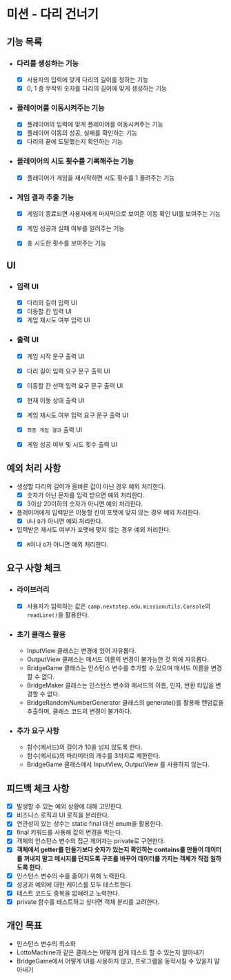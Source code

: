 # 미션 - 다리 건너기

## 기능 목록

- ### 다리를 생성하는 기능
    - [x] 사용자의 입력에 맞게 다리의 길이를 정하는 기능
    - [x] 0, 1 중 무작위 숫자를 다리의 길이에 맞게 생성하는 기능

- ### 플레이어를 이동시켜주는 기능
    - [x] 플레이어의 입력에 맞게 플레이어를 이동시켜주는 기능
    - [x] 플레이어 이동의 성공, 실패를 확인하는 기능
    - [x] 다리의 끝에 도달했는지 확인하는 기능

- ### 플레이어의 시도 횟수를 기록해주는 기능
    - [x] 플레이어가 게임을 재시작하면 시도 횟수를 1 올려주는 기능

- ### 게임 결과 추출 기능
    - [x] 게임이 종료되면 사용자에게 마지막으로 보여준 이동 확인 UI를 보여주는 기능
    - [x] 게임 성공과 실패 여부를 알려주는 기능
    - [x] 총 시도한 횟수를 보여주는 기능


## UI

- ### 입력 UI
    - [x] 다리의 길이 입력 UI
    - [x] 이동할 칸 입력 UI
    - [x] 게임 재시도 여부 입력 UI

- ### 출력 UI
    - [x] 게임 시작 문구 출력 UI
    - [x] 다리 길이 입력 요구 문구 출력 UI
    - [x] 이동할 칸 선택 입력 요구 문구 출력 UI
    - [x] 현재 이동 상태 출력 UI
    - [x] 게임 재시도 여부 입력 요구 문구 출력 UI
    - [x] `최종 게임 결과` 출력 UI
    - [x] 게임 성공 여부 및 시도 횟수 출력 UI


## 예외 처리 사항

- 생성할 다리의 길이가 올바른 값이 아닌 경우 예외 처리한다.
    - [x] 숫자가 아닌 문자를 입력 받으면 예외 처리한다.
    - [x] 3이상 20이하의 숫자가 아니면 예외 처리한다.

- 플레이어에게 입력받은 이동할 칸이 포맷에 맞지 않는 경우 예외 처리한다.
    - [x] `U`나 `D`가 아니면 예외 처리한다.

- 입력받은 재시도 여부가 포맷에 맞지 않는 경우 예외 처리한다.
    - [x] `R`이나 `Q`가 아니면 예외 처리한다.


## 요구 사항 체크

- ### 라이브러리
    - [x] 사용자가 입력하는 값은 `camp.nextstep.edu.missionutils.Console`의 `readLine()`을 활용한다.

- ### 초기 클래스 활용
    - InputView 클래스는 변경에 있어 자유롭다.
    - OutputView 클래스는 매서드 이름의 변경이 불가능한 것 외에 자유롭다.
    - BridgeGame 클래스는 인스턴스 변수를 추가할 수 있으며 매서드 이름을 변경할 수 없다.
    - BridgeMaker 클래스는 인스턴스 변수와 매서드의 이름, 인자, 반환 타입을 변경할 수 없다.
    - BridgeRandomNumberGenerator 클래스의 generate()를 활용해 랜덤값을 추출하며, 클래스 코드의 변경이 불가하다.

- ### 추가 요구 사항
    - 함수(메서드)의 길이가 10을 넘지 않도록 한다.
    - 함수(메서드)의 파라미터의 개수를 3까지로 제한한다.
    - BridgeGame 클래스에서 InputView, OutputView 를 사용하지 않는다.


## 피드백 체크 사항
- [x] 발생할 수 있는 예외 상황에 대해 고민한다.
- [x] 비즈니스 로직과 UI 로직을 분리한다.
- [x] 연관성이 있는 상수는 static final 대신 enum을 활용한다.
- [x] final 키워드를 사용해 값의 변경을 막는다.
- [x] 객체의 인스턴스 변수의 접근 제어자는 private로 구현한다.
- [x] **객체에서 getter를 만들기보다 숫자가 있는지 확인하는 contains를 만들어 데이터를 꺼내지 말고 메시지를 던지도록 구조를 바꾸어 데이터를 가지는 객체가 직접 일하도록 한다.**
- [x] 인스턴스 변수의 수를 줄이기 위해 노력한다.
- [x] 성공과 예외에 대한 케이스를 모두 테스트한다.
- [x] 테스트 코드도 중복을 없애려고 노력한다.
- [x] private 함수를 테스트하고 싶다면 객체 분리를 고려한다.

## 개인 목표
- 인스턴스 변수의 최소화
- LottoMachine과 같은 클래스는 어떻게 쉽게 테스트 할 수 있는지 알아내기
- BridgeGame에서 어떻게 UI를 사용하지 않고, 프로그램을 동작시킬 수 있을지 알아내기
